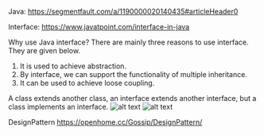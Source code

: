 Java:
https://segmentfault.com/a/1190000020140435#articleHeader0

Interface:
https://www.javatpoint.com/interface-in-java

Why use Java interface?
There are mainly three reasons to use interface. They are given below.

1. It is used to achieve abstraction.
2. By interface, we can support the functionality of multiple inheritance.
3. It can be used to achieve loose coupling.

A class extends another class, an interface extends another interface, but a class implements an interface.
![alt text](https://static.javatpoint.com/images/core/interfacerelation.jpg)
![alt text](https://static.javatpoint.com/images/core/multipleinheritance.jpg)



DesignPattern
https://openhome.cc/Gossip/DesignPattern/
